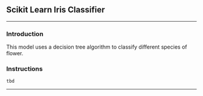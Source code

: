 ## Scikit Learn Iris Classifier

----

### Introduction

This model uses a decision tree algorithm to classify different species of flower.

### Instructions

```
tbd

```

----